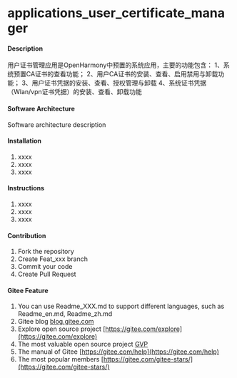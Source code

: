 # applications_user_certificate_manager

#### Description
用户证书管理应用是OpenHarmony中预置的系统应用，主要的功能包含：
1、系统预置CA证书的查看功能；
2、用户CA证书的安装、查看、启用禁用与卸载功能；
3、用户证书凭据的安装、查看、授权管理与卸载
4、系统证书凭据（Wlan/vpn证书凭据）的安装、查看、卸载功能

#### Software Architecture
Software architecture description

#### Installation

1.  xxxx
2.  xxxx
3.  xxxx

#### Instructions

1.  xxxx
2.  xxxx
3.  xxxx

#### Contribution

1.  Fork the repository
2.  Create Feat_xxx branch
3.  Commit your code
4.  Create Pull Request


#### Gitee Feature

1.  You can use Readme\_XXX.md to support different languages, such as Readme\_en.md, Readme\_zh.md
2.  Gitee blog [blog.gitee.com](https://blog.gitee.com)
3.  Explore open source project [https://gitee.com/explore](https://gitee.com/explore)
4.  The most valuable open source project [GVP](https://gitee.com/gvp)
5.  The manual of Gitee [https://gitee.com/help](https://gitee.com/help)
6.  The most popular members  [https://gitee.com/gitee-stars/](https://gitee.com/gitee-stars/)
